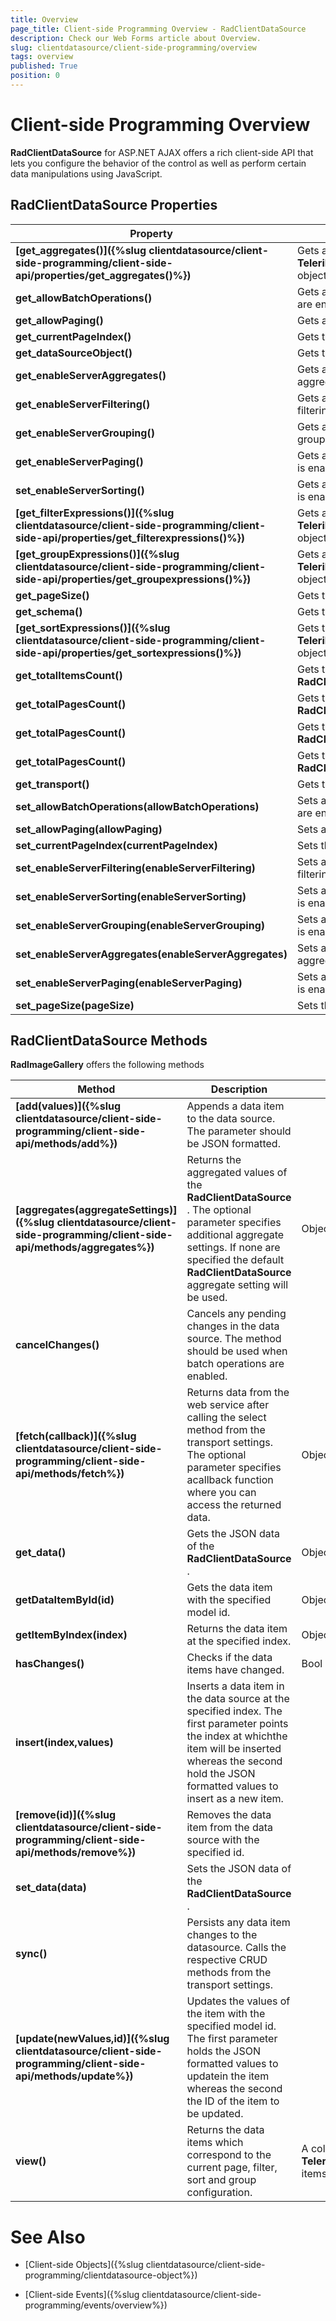 ```yaml
---
title: Overview
page_title: Client-side Programming Overview - RadClientDataSource
description: Check our Web Forms article about Overview.
slug: clientdatasource/client-side-programming/overview
tags: overview
published: True
position: 0
---
```


# Client-side Programming Overview



**RadClientDataSource** for ASP.NET AJAX offers a rich client-side API that lets you configure the behavior of the control as well as perform certain data manipulations using JavaScript.

## RadClientDataSource Properties


| Property | Description | Return Type | Parameters |
| ------ | ------ | ------ | ------ |
| **[get_aggregates()]({%slug clientdatasource/client-side-programming/client-side-api/properties/get_aggregates()%})** |Gets a collection of **Telerik.Web.UI.ClientDataSourceAggregate** objects.|A collection of **Telerik.Web.UI.ClientDataSourceAggregate** items||
| **get_allowBatchOperations()** |Gets a value indicating whether batch operations are enabled.|Bool||
| **get_allowPaging()** |Gets a value indicating whether paging is enabled.|Bool||
| **get_currentPageIndex()** |Gets the current page index.|Number||
| **get_dataSourceObject()** |Gets the underlying Kendo data source widget.|Object||
| **get_enableServerAggregates()** |Gets a value indicating whether server-side aggregates are enabled.|Bool||
| **get_enableServerFiltering()** |Gets a value indicating whether server-side filtering is enabled.|Object||
| **get_enableServerGrouping()** |Gets a value indicating whether server-side grouping is enabled.|Object||
| **get_enableServerPaging()** |Gets a value indicating whether server-side paging is enabled.|Object||
| **set_enableServerSorting()** |Gets a value indicating whether server-side sorting is enabled.|Object||
| **[get_filterExpressions()]({%slug clientdatasource/client-side-programming/client-side-api/properties/get_filterexpressions()%})** |Gets a collection of **Telerik.Web.UI.ClientDataSourceFilterExpression** objects.|A collection of **Telerik.Web.UI.ClientDataSourceFilterExpression** items||
| **[get_groupExpressions()]({%slug clientdatasource/client-side-programming/client-side-api/properties/get_groupexpressions()%})** |Gets a collection of **Telerik.Web.UI.ClientDataSourceGroupExpression** objects.|A collection of **Telerik.Web.UI.ClientDataSourceGroupExpression** items||
| **get_pageSize()** |Gets the current page size.|Number||
| **get_schema()** |Gets the **RadClientDataSource** schema object.|Object||
| **[get_sortExpressions()]({%slug clientdatasource/client-side-programming/client-side-api/properties/get_sortexpressions()%})** |Gets the collection of **Telerik.Web.UI.ClientDataSourceSortExpression** objects.|A collection of **Telerik.Web.UI.ClientDataSourceSortExpression** ||
| **get_totalItemsCount()** |Gets the total number of items in the **RadClientDataSource** .|Number||
| **get_totalPagesCount()** |Gets the total number of pages in the **RadClientDataSource** .|Number||
| **get_totalPagesCount()** |Gets the total number of pages in the **RadClientDataSource** .|Number||
| **get_totalPagesCount()** |Gets the total number of pages in the **RadClientDataSource** .|Number||
| **get_transport()** |Gets the **WebServiceDataSourceSettings** settings.|Object||
| **set_allowBatchOperations(allowBatchOperations)** |Sets a value indicating whether batch operations are enabled.||Bool|
| **set_allowPaging(allowPaging)** |Sets a value indicating whether paging is enabled.||Bool|
| **set_currentPageIndex(currentPageIndex)** |Sets the current page index value.||Number|
| **set_enableServerFiltering(enableServerFiltering)** |Sets a value indicating whether server-side filtering is enabled.||Bool|
| **set_enableServerSorting(enableServerSorting)** |Sets a value indicating whether server-side sorting is enabled.||Bool|
| **set_enableServerGrouping(enableServerGrouping)** |Sets a value indicating whether server-side sorting is enabled.||Bool|
| **set_enableServerAggregates(enableServerAggregates)** |Sets a value indicating whether server-side aggregates are enabled.||Bool|
| **set_enableServerPaging(enableServerPaging)** |Sets a value indicating whether server-side pagin is enabled.||Bool|
| **set_pageSize(pageSize)** |Sets the current page size.||Number|

## RadClientDataSource Methods

**RadImageGallery** offers the following methods


| Method | Description | Return Type | Parameters |
| ------ | ------ | ------ | ------ |
| **[add(values)]({%slug clientdatasource/client-side-programming/client-side-api/methods/add%})** |Appends a data item to the data source. The parameter should be JSON formatted.||Object|
| **[aggregates(aggregateSettings)]({%slug clientdatasource/client-side-programming/client-side-api/methods/aggregates%})** |Returns the aggregated values of the **RadClientDataSource** . The optional parameter specifies additional aggregate settings. If none are specified the default **RadClientDataSource** aggregate setting will be used.|Object|Object|
| **cancelChanges()** |Cancels any pending changes in the data source. The method should be used when batch operations are enabled.|||
| **[fetch(callback)]({%slug clientdatasource/client-side-programming/client-side-api/methods/fetch%})** |Returns data from the web service after calling the select method from the transport settings. The optional parameter specifies acallback function where you can access the returned data.|Object|Function|
| **get_data()** |Gets the JSON data of the **RadClientDataSource** .|Object|Object|
| **getDataItemById(id)** |Gets the data item with the specified model id.|Object|Number|
| **getItemByIndex(index)** |Returns the data item at the specified index.|Object|Number|
| **hasChanges()** |Checks if the data items have changed.|Bool||
| **insert(index,values)** |Inserts a data item in the data source at the specified index. The first parameter points the index at whichthe item will be inserted whereas the second hold the JSON formatted values to insert as a new item.||Number,Object|
| **[remove(id)]({%slug clientdatasource/client-side-programming/client-side-api/methods/remove%})** |Removes the data item from the data source with the specified id.||Number|
| **set_data(data)** |Sets the JSON data of the **RadClientDataSource** .||Object|
| **sync()** |Persists any data item changes to the datasource. Calls the respective CRUD methods from the transport settings.|||
| **[update(newValues,id)]({%slug clientdatasource/client-side-programming/client-side-api/methods/update%})** |Updates the values of the item with the specified model id. The first parameter holds the JSON formatted values to updatein the item whereas the second the ID of the item to be updated.||Object,Number|
| **view()** |Returns the data items which correspond to the current page, filter, sort and group configuration.|A collection of **Telerik.Web.UI.ClientDataSourceGroupExpression** items||

# See Also

 * [Client-side Objects]({%slug clientdatasource/client-side-programming/clientdatasource-object%})

 * [Client-side Events]({%slug clientdatasource/client-side-programming/events/overview%})
